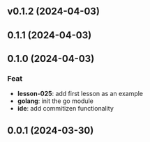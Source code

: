 ## v0.1.2 (2024-04-03)

## 0.1.1 (2024-04-03)

## 0.1.0 (2024-04-03)

### Feat

- **lesson-025**: add first lesson as an example
- **golang**: init the go module
- **ide**: add commitizen functionality

## 0.0.1 (2024-03-30)
